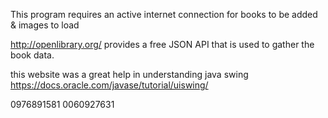 This program requires an active internet connection for books to be added & images to load

http://openlibrary.org/ provides a free JSON API that is used to gather the book data.

this website was a great help in understanding java swing
https://docs.oracle.com/javase/tutorial/uiswing/

0976891581
0060927631